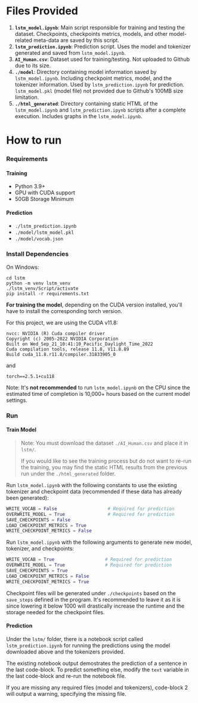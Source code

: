 # Files Provided

1. **`lstm_model.ipynb`**: Main script responsible for training and testing the dataset. Checkpoints, checkpoints metrics, models, and other model-related meta-data are saved by this script.
2. **`lstm_prediction.ipynb`**: Prediction script. Uses the model and tokenizer generated and saved from `lstm_model.ipynb`.
3. **`AI_Human.csv`**: Dataset used for training/testing. Not uploaded to Github due to its size.
4. **`./model`**: Directory containing model information saved by `lstm_model.ipynb`. Including checkpoint metrics, model, and the tokenizer information. Used by `lstm_prediction.ipynb` for prediction. `lstm_model.pkl` (model file) not provided due to Github's 100MB size limitation.
5. **`./html_generated`**: Directory containing static HTML of the `lstm_model.ipynb` and `lstm_prediction.ipynb` scripts after a complete execution. Includes graphs in the `lstm_model.ipynb`.

# How to run

### Requirements

#### Training

- Python 3.9+
- GPU with CUDA support
- 50GB Storage Minimum

#### Prediction

- `./lstm_prediction.ipynb`
- `./model/lstm_model.pkl`
- `./model/vocab.json`

### Install Dependencies

On Windows:

```
cd lstm
python -m venv lstm_venv
./lstm_venv/Script/activate
pip install -r requirements.txt
```

**For training the model**, depending on the CUDA version installed, you'll have to install the corresponding torch version.

For this project, we are using the CUDA v11.8:

```
nvcc: NVIDIA (R) Cuda compiler driver
Copyright (c) 2005-2022 NVIDIA Corporation
Built on Wed_Sep_21_10:41:10_Pacific_Daylight_Time_2022
Cuda compilation tools, release 11.8, V11.8.89
Build cuda_11.8.r11.8/compiler.31833905_0
```

and

```
torch==2.5.1+cu118
```

Note: It's **not recommended** to run `lstm_model.ipynb` on the CPU since the estimated time of completion is 10,000+ hours based on the current model settings.

### Run

#### Train Model

> Note: You must download the dataset `./AI_Human.csv` and place it in `lstm/`.
>
> If you would like to see the training process but do not want to re-run the training, you may find the static HTML results from the previous run under the `./html_generated` folder.

Run `lstm_model.ipynb` with the following constants to use the existing tokenizer and checkpoint data (recommended if these data has already been generated):

```python
WRITE_VOCAB = False                   # Required for prediction
OVERWRITE_MODEL = True                # Required for prediction
SAVE_CHECKPOINTS = False
LOAD_CHECKPOINT_METRICS = True
WRITE_CHECKPOINT_METRICS = False
```

Run `lstm_model.ipynb` with the following arguments to generate new model, tokenizer, and checkpoints:

```python
WRITE_VOCAB = True                   # Required for prediction
OVERWRITE_MODEL = True               # Required for prediction
SAVE_CHECKPOINTS = True
LOAD_CHECKPOINT_METRICS = False
WRITE_CHECKPOINT_METRICS = True
```

Checkpoint files will be generated under `./checkpoints` based on the `save_steps` defined in the program. It's recommended to leave it as it is since lowering it below 1000 will drastically increase the runtime and the storage needed for the checkpoint files.

#### Prediction

Under the `lstm/` folder, there is a notebook script called `lstm_prediction.ipynb` for running the predictions using the model downloaded above and the tokenizers provided.

The existing notebook output demostrates the prediction of a sentence in the last code-block. To predict something else, modify the `text` variable in the last code-block and re-run the notebook file.

If you are missing any required files (model and tokenizers), code-block 2 will output a warning, specifying the missing file.
